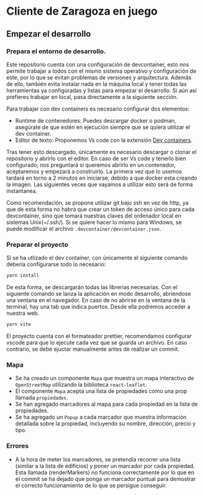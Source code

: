 # Cliente de Zaragoza en juego

## Empezar el desarrollo
### Prepara el entorno de desarrollo.

Este repositorio cuenta con una configuración de devcontainer, esto nos permite trabajar a todos con el mismo
sistema operativo y configuración de este, por lo que se evitan problemas de versiones y arquitectura. Además de ello, también evita instalar nada 
en la máquina local y tener todas las herramientas ya configuradas y listas para empezar el desarrollo. Si aún así prefieres trabajar en local, 
pasa directamente a la siguiente sección.

Para trabajar con dev containers es necesario configurar dos elementos:
 - Runtime de contenedores: Puedes descargar docker o podman, asegúrate de que estén en ejecución siempre que se quiera utilizar el dev container.
 - Editor de texto: Proponemos Vs code con la extensión [Dev containers](https://marketplace.visualstudio.com/items?itemName=ms-vscode-remote.remote-containers).
 
 Tras tener esto descargado, únicamente es necesario descargar o clonar el repositorio y abrirlo con el editor. En caso de ser Vs code y tenerlo bien configurado,
 nos preguntará si queremos abrirlo en un contenedor, aceptaremos y empezará a construirlo. La primera vez que lo usemos tardará en torno a 2 minutos en 
 iniciarse, debido a que docker esta creando la imagen. Las siguientes veces que vayamos a utilizar esto será de forma instantanea.
 
 Como recomendación, se propone utilizar git bajo ssh en vez de http, ya que de esta forma no habrá que crear un token de acceso único para cada devcontainer, 
 sino que tomará nuestras claves del ordenador local en sistemas Unix(~/.ssh/). Si se quiere hacer lo mismo para Windows, se puede modificar el 
 archivo `.devcontainer/devcontainer.json`.
 
 ### Preparar el proyecto
 
 Si se ha utlizado el dev container, con únicamente el siguiente comando debería configurarse todo lo necesario:
 ```bash
 yarn install
 ```
 De esta forma, se descargarán todas las librerias necesarias.
 Con el siguiente comando se lanza la aplicación en modo desarrollo, abriendose una ventana en el navegador. En caso de no abrirse en la ventana de la 
 terminal, hay una tab que indica puertos. Desde ella podremos acceder a nuestra web.
  ```bash
 yarn vite
 ```

 El proyecto cuenta con el formateador prettier, recomendamos configurar vscode para que lo ejecute cada vez que se guarda un archivo. En caso contrario, 
 se debe ejuctar manualmente antes de realizar un commit.
 
 ### Mapa
 
 - Se ha creado un componente `Mapa` que muestra un mapa interactivo de `OpenStreetMap` utilizando la biblioteca `react-leaflet`.
 - El componente `Mapa` acepta una lista de propiedades como una prop llamada `propiedades`.
 - Se han agregado marcadores al mapa para cada propiedad en la lista de propiedades.
 - Se ha agregado un `Popup` a cada marcador que muestra información detallada sobre la propiedad, incluyendo su nombre, dirección, precio y tipo.

### Errores

 - A la hora de meter los marcadores, se pretendía recorrer una lista (similar a la lista de edificios) y poner un marcador por cada propiedad. Esta llamada (renderMarkers) no funciona correctamente por lo que en el commit se ha dejado que ponga un marcador puntual para demostrar el correcto funcionamiento de lo que se persigue conseguir.
